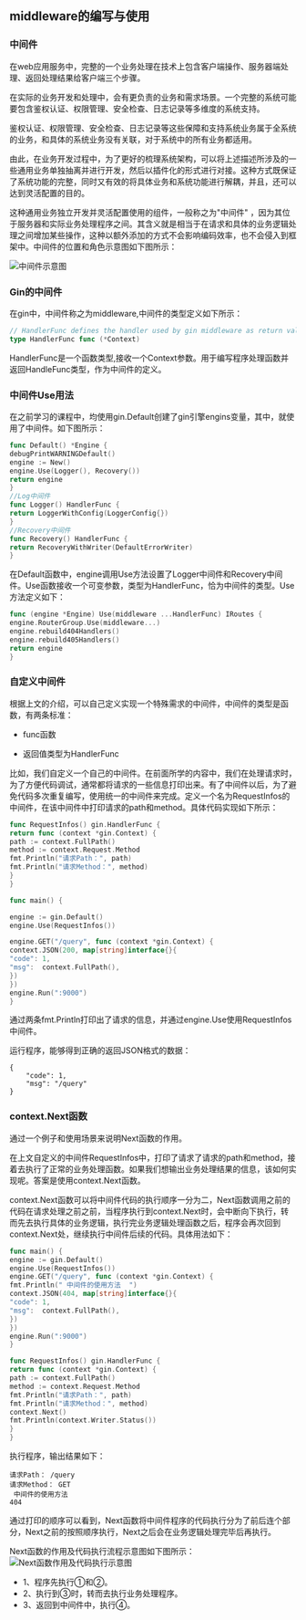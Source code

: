 ## middleware的编写与使用

### 中间件

在web应用服务中，完整的一个业务处理在技术上包含客户端操作、服务器端处理、返回处理结果给客户端三个步骤。

在实际的业务开发和处理中，会有更负责的业务和需求场景。一个完整的系统可能要包含鉴权认证、权限管理、安全检查、日志记录等多维度的系统支持。

鉴权认证、权限管理、安全检查、日志记录等这些保障和支持系统业务属于全系统的业务，和具体的系统业务没有关联，对于系统中的所有业务都适用。

由此，在业务开发过程中，为了更好的梳理系统架构，可以将上述描述所涉及的一些通用业务单独抽离并进行开发，然后以插件化的形式进行对接。这种方式既保证了系统功能的完整，同时又有效的将具体业务和系统功能进行解耦，并且，还可以达到灵活配置的目的。

这种通用业务独立开发并灵活配置使用的组件，一般称之为"中间件"
，因为其位于服务器和实际业务处理程序之间。其含义就是相当于在请求和具体的业务逻辑处理之间增加某些操作，这种以额外添加的方式不会影响编码效率，也不会侵入到框架中。中间件的位置和角色示意图如下图所示：

![中间件示意图](./img/WX20191012-120438@2x.png)

### Gin的中间件

在gin中，中间件称之为middleware,中间件的类型定义如下所示：

```go
// HandlerFunc defines the handler used by gin middleware as return value.
type HandlerFunc func (*Context)
```

HandlerFunc是一个函数类型,接收一个Context参数。用于编写程序处理函数并返回HandleFunc类型，作为中间件的定义。

### 中间件Use用法

在之前学习的课程中，均使用gin.Default创建了gin引擎engins变量，其中，就使用了中间件。如下图所示：

```go
func Default() *Engine {
debugPrintWARNINGDefault()
engine := New()
engine.Use(Logger(), Recovery())
return engine
}
//Log中间件
func Logger() HandlerFunc {
return LoggerWithConfig(LoggerConfig{})
}
//Recovery中间件
func Recovery() HandlerFunc {
return RecoveryWithWriter(DefaultErrorWriter)
}
```

在Default函数中，engine调用Use方法设置了Logger中间件和Recovery中间件。Use函数接收一个可变参数，类型为HandlerFunc，恰为中间件的类型。Use方法定义如下：

```go
func (engine *Engine) Use(middleware ...HandlerFunc) IRoutes {
engine.RouterGroup.Use(middleware...)
engine.rebuild404Handlers()
engine.rebuild405Handlers()
return engine
}
```

### 自定义中间件

根据上文的介绍，可以自己定义实现一个特殊需求的中间件，中间件的类型是函数，有两条标准：

* func函数

* 返回值类型为HandlerFunc

比如，我们自定义一个自己的中间件。在前面所学的内容中，我们在处理请求时，为了方便代码调试，通常都将请求的一些信息打印出来。有了中间件以后，为了避免代码多次重复编写，使用统一的中间件来完成。定义一个名为RequestInfos的中间件，在该中间件中打印请求的path和method。具体代码实现如下所示：

```go
func RequestInfos() gin.HandlerFunc {
return func (context *gin.Context) {
path := context.FullPath()
method := context.Request.Method
fmt.Println("请求Path：", path)
fmt.Println("请求Method：", method)
}
}

func main() {

engine := gin.Default()
engine.Use(RequestInfos())

engine.GET("/query", func (context *gin.Context) {
context.JSON(200, map[string]interface{}{
"code": 1,
"msg":  context.FullPath(),
})
})
engine.Run(":9000")
}

```

通过两条fmt.Println打印出了请求的信息，并通过engine.Use使用RequestInfos中间件。

运行程序，能够得到正确的返回JSON格式的数据：

```
{
    "code": 1,
    "msg": "/query"
}
```

### context.Next函数

通过一个例子和使用场景来说明Next函数的作用。

在上文自定义的中间件RequestInfos中，打印了请求了请求的path和method，接着去执行了正常的业务处理函数。如果我们想输出业务处理结果的信息，该如何实现呢。答案是使用context.Next函数。

context.Next函数可以将中间件代码的执行顺序一分为二，Next函数调用之前的代码在请求处理之前之前，当程序执行到context.Next时，会中断向下执行，转而先去执行具体的业务逻辑，执行完业务逻辑处理函数之后，程序会再次回到context.Next处，继续执行中间件后续的代码。具体用法如下：

```go
func main() {
engine := gin.Default()
engine.Use(RequestInfos())
engine.GET("/query", func (context *gin.Context) {
fmt.Println(" 中间件的使用方法  ")
context.JSON(404, map[string]interface{}{
"code": 1,
"msg":  context.FullPath(),
})
})
engine.Run(":9000")
}

func RequestInfos() gin.HandlerFunc {
return func (context *gin.Context) {
path := context.FullPath()
method := context.Request.Method
fmt.Println("请求Path：", path)
fmt.Println("请求Method：", method)
context.Next()
fmt.Println(context.Writer.Status())
}
}
```

执行程序，输出结果如下：

```
请求Path： /query
请求Method： GET
 中间件的使用方法  
404
```

通过打印的顺序可以看到，Next函数将中间件程序的代码执行分为了前后连个部分，Next之前的按照顺序执行，Next之后会在业务逻辑处理完毕后再执行。

Next函数的作用及代码执行流程示意图如下图所示：
![Next函数作用及代码执行示意图](./img/WX20191012-163117@2x.png)

* 1、程序先执行①和②。
* 2、执行到③时，转而去执行业务处理程序。
* 3、返回到中间件中，执行④。


















